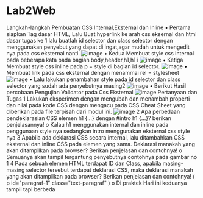 # Lab2Web
Langkah-langkah Pembuatan CSS Internal,Eksternal dan Inline
•	Pertama siapkan Tag dasar HTML, Lalu Buat hyperlink ke arah css eksernal dan html dasar tugas ke 1 lalu buatlah id selector dan class selector dengan menggunakan penyebut yang dapat di ingat,agar mudah untuk mengedit nya pada css eksternal nanti.
![image](https://user-images.githubusercontent.com/83681139/159213412-c08dd431-2a06-45da-a2eb-9de24defcdfb.png)
•	Kedua Membuat style css internal pada beberapa kata pada bagian body,header,h1,h1 i
![image](https://user-images.githubusercontent.com/83681139/159213469-445ca42c-96c5-49cd-a29d-7326f0d3e06e.png)
•	Ketiga Membuat style css inline pada p = style di bagian id selector.
![image](https://user-images.githubusercontent.com/83681139/159213538-322d8bd3-d735-427b-9de6-e4418535d2c4.png)
•	Membuat link pada css eksternal dengan menammai rel = stylesheet 
![image](https://user-images.githubusercontent.com/83681139/159213613-001eb073-25a2-44fb-9a01-1f2fd6e4f211.png)
•	Lalu lakukan penambahan style pada id selector dan class selector yang sudah ada penyebutnya masing2
![image](https://user-images.githubusercontent.com/83681139/159213656-2c0db577-9efc-4bb6-a12b-90a9e05fba5a.png)
•	Berikut Hasil percobaan Pengujian Validator pada Css Eksternal
![image](https://user-images.githubusercontent.com/83681139/159213697-f2eb1c63-c1b0-44da-a4bd-3ea56076b7c0.png)
Pertanyaan dan Tugas
1	Lakukan eksperimen dengan mengubah dan menambah properti dan nilai pada kode CSS dengan mengacu pada CSS Cheat Sheet yang diberikan pada file terpisah dari modul ini.
![image](https://user-images.githubusercontent.com/83681139/159213802-3b557ced-3e26-4045-820e-533665168eb6.png)
2	Apa perbedaan pendeklarasian CSS elemen h1 {...} dengan #intro h1 {...}? berikan penjelasannya!
o	Kalau h1 menggunakan internal dan inline pada penggunaan style nya sedangkan intro menggunakan eksternal css style nya
3	Apabila ada deklarasi CSS secara internal, lalu ditambahkan CSS eksternal dan inline CSS pada elemen yang sama. Deklarasi manakah yang akan ditampilkan pada browser? Berikan penjelasan dan contohnya!
o	Semuanya akan tampil tergantung penyebutnya contohnya pada gambar no 1
4	Pada sebuah elemen HTML terdapat ID dan Class, apabila masing-masing selector tersebut terdapat deklarasi CSS, maka deklarasi manakah yang akan ditampilkan pada browser? Berikan penjelasan dan contohnya! ( p id="paragraf-1" class="text-paragraf" )
o	Di praktek Hari ini keduanya tampil tapi berbeda
